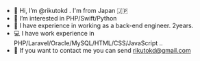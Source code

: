 - 👋 Hi, I’m @rikutokd . I'm from Japan 🇯🇵
- 👀 I’m interested in PHP/Swift/Python
- 🏢 I have experience in working as a back-end engineer. 2years.
- 💻 I have work experience in PHP/Laravel/Oracle/MySQL/HTML/CSS/JavaScript ..
- 📩 If you want to contact me you can send rikutokd@gmail.com

<!---
rikutokd/rikutokd is a ✨ special ✨ repository because its `README.md` (this file) appears on your GitHub profile.
You can click the Preview link to take a look at your changes.
--->
